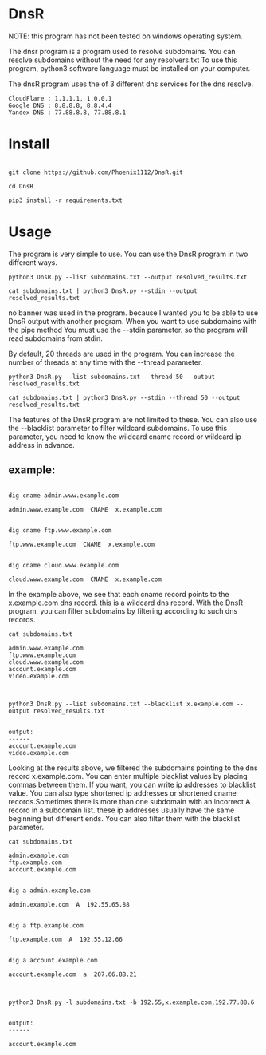 # DnsR

NOTE: this program has not been tested on windows operating system.

The dnsr program is a program used to resolve subdomains. You can resolve subdomains without the need for any resolvers.txt
To use this program, python3 software language must be installed on your computer.

The dnsR program uses the of 3 different dns services for the dns resolve.

```
CloudFlare : 1.1.1.1, 1.0.0.1
Google DNS : 8.8.8.8, 8.8.4.4
Yandex DNS : 77.88.8.8, 77.88.8.1
```



# Install

```

git clone https://github.com/Phoenix1112/DnsR.git

cd DnsR

pip3 install -r requirements.txt

```

# Usage

The program is very simple to use. You can use the DnsR program in two different ways.

```
python3 DnsR.py --list subdomains.txt --output resolved_results.txt

cat subdomains.txt | python3 DnsR.py --stdin --output resolved_results.txt

```

no banner was used in the program.  because I wanted you to be able to use DnsR output with another program. When you want to use subdomains with the pipe method You must use the --stdin parameter. so the program will read subdomains from stdin.

By default, 20 threads are used in the program. You can increase the number of threads at any time with the --thread parameter.

```
python3 DnsR.py --list subdomains.txt --thread 50 --output resolved_results.txt

cat subdomains.txt | python3 DnsR.py --stdin --thread 50 --output resolved_results.txt

```

The features of the DnsR program are not limited to these. You can also use the --blacklist parameter to filter wildcard subdomains. To use this parameter, you need to know the wildcard cname record or wildcard ip address in advance.


example:
--------
```

dig cname admin.www.example.com

admin.www.example.com  CNAME  x.example.com


dig cname ftp.www.example.com

ftp.www.example.com  CNAME  x.example.com


dig cname cloud.www.example.com

cloud.www.example.com  CNAME  x.example.com

```

In the example above, we see that each cname record points to the x.example.com dns record. this is a wildcard dns record. 
With the DnsR program, you can filter subdomains by filtering according to such dns records.

```
cat subdomains.txt

admin.www.example.com
ftp.www.example.com 
cloud.www.example.com
account.example.com
video.example.com



python3 DnsR.py --list subdomains.txt --blacklist x.example.com --output resolved_results.txt


output:
------
account.example.com
video.example.com

```

Looking at the results above, we filtered the subdomains pointing to the dns record x.example.com. You can enter multiple blacklist values by placing commas between them. If you want, you can write ip addresses to blacklist value. You can also type shortened  ip addresses or shortened cname records.Sometimes there is more than one subdomain with an incorrect A record in a subdomain list. these ip addresses usually have the same beginning but different ends. You can also filter them with the blacklist parameter.

```
cat subdomains.txt

admin.example.com
ftp.example.com
account.example.com


dig a admin.example.com

admin.example.com  A  192.55.65.88


dig a ftp.example.com

ftp.example.com  A  192.55.12.66


dig a account.example.com

account.example.com  a  207.66.88.21



python3 DnsR.py -l subdomains.txt -b 192.55,x.example.com,192.77.88.6


output:
------

account.example.com

```
